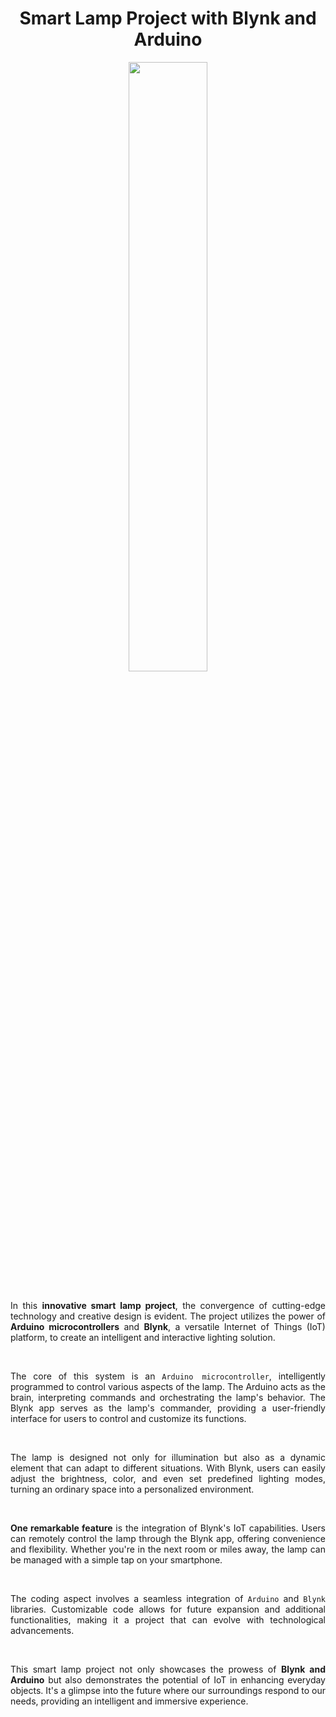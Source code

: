 <div class="container">
    <div align="center">
        <h1>Smart Lamp Project with Blynk and Arduino</h1>
        <img src="https://cdn.vox-cdn.com/thumbor/oSTjJJ8x3hN_wjLbtD3c23WLM_A=/0x0:999x750/1200x800/filters:focal(420x296:578x454)/cdn.vox-cdn.com/uploads/chorus_image/image/63700027/smart-bulb_sergey-nivens.0.1509132816.0.jpg" width="50%" height="50%" />
    </div>
    <br />
    <div align="justify">
        <p>In this <strong>innovative smart lamp project</strong>, the convergence of cutting-edge technology and creative design is evident. The project utilizes the power of <strong>Arduino microcontrollers</strong> and <strong>Blynk</strong>, a versatile Internet of Things (IoT) platform, to create an intelligent and interactive lighting solution.</p>
        <br />
        <p>The core of this system is an <code>Arduino microcontroller</code>, intelligently programmed to control various aspects of the lamp. The Arduino acts as the brain, interpreting commands and orchestrating the lamp's behavior. The Blynk app serves as the lamp's commander, providing a user-friendly interface for users to control and customize its functions.</p>
        <br />
        <p>The lamp is designed not only for illumination but also as a dynamic element that can adapt to different situations. With Blynk, users can easily adjust the brightness, color, and even set predefined lighting modes, turning an ordinary space into a personalized environment.</p>
        <br />
        <p><strong>One remarkable feature</strong> is the integration of Blynk's IoT capabilities. Users can remotely control the lamp through the Blynk app, offering convenience and flexibility. Whether you're in the next room or miles away, the lamp can be managed with a simple tap on your smartphone.</p>
        <br />
        <p>The coding aspect involves a seamless integration of <code>Arduino</code> and <code>Blynk</code> libraries. Customizable code allows for future expansion and additional functionalities, making it a project that can evolve with technological advancements.</p>
        <br />
        <p>This smart lamp project not only showcases the prowess of <strong>Blynk and Arduino</strong> but also demonstrates the potential of IoT in enhancing everyday objects. It's a glimpse into the future where our surroundings respond to our needs, providing an intelligent and immersive experience.</p>
</div>